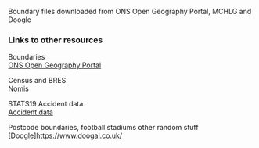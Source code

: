 Boundary files downloaded from ONS Open Geography Portal, MCHLG and Doogle

### Links to other resources

Boundaries  
[ONS Open Geography Portal](https://geoportal.statistics.gov.uk/datasets/westminster-parliamentary-constituencies-december-2017-generalised-clipped-boundaries-in-the-uk?geometry=-58.841%2C45.365%2C53.659%2C63.013)

Census and BRES  
[Nomis](https://www.nomisweb.co.uk/)

STATS19 Accident data  
[Accident data](https://data.gov.uk/dataset/cb7ae6f0-4be6-4935-9277-47e5ce24a11f/road-safety-data)

Postcode boundaries, football stadiums other random stuff
[Doogle]https://www.doogal.co.uk/
